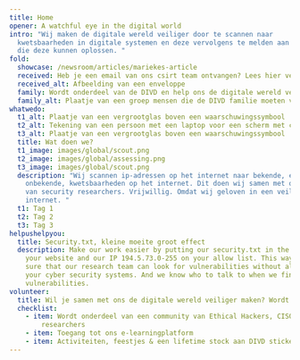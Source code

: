 ```yaml
---
title: Home
opener: A watchful eye in the digital world
intro: "Wij maken de digitale wereld veiliger door te scannen naar
  kwetsbaarheden in digitale systemen en deze vervolgens te melden aan de mensen
  die deze kunnen oplossen. "
fold:
  showcase: /newsroom/articles/mariekes-article
  received: Heb je een email van ons csirt team ontvangen? Lees hier verder
  received_alt: Afbeelding van een enveloppe
  family: Wordt onderdeel van de DIVD en help ons de digitale wereld veiliger te maken
  family_alt: Plaatje van een groep mensen die de DIVD familie moeten voorstellen
whatwedo:
  t1_alt: Plaatje van een vergrootglas boven een waarschuwingssymbool
  t2_alt: Tekening van een persoon met een laptop voor een scherm met code erop.
  t3_alt: Plaatje van een vergrootglas boven een waarschuwingssymbool
  title: Wat doen we?
  t1_image: images/global/scout.png
  t2_image: images/global/assessing.png
  t3_image: images/global/scout.png
  description: "Wij scannen ip-adressen op het internet naar bekende, en
    onbekende, kwetsbaarheden op het internet. Dit doen wij samen met ons team
    van security researchers. Vrijwillig. Omdat wij geloven in een veiliger
    internet. "
  t1: Tag 1
  t2: Tag 2
  t3: Tag 3
helpushelpyou:
  title: Security.txt, kleine moeite groot effect
  description: Make our work easier by putting our security.txt in the code of
    your website and our IP 194.5.73.0-255 on your allow list. This way you make
    sure that our research team can look for vulnerabilities without alarming
    your cyber security systems. And we know who to talk to when we find
    vulnerabilities.
volunteer:
  title: Wil je samen met ons de digitale wereld veiliger maken? Wordt vrijwilliger!
  checklist:
    - item: Wordt onderdeel van een community van Ethical Hackers, CISO's &
        researchers
    - item: Toegang tot ons e-learningplatform
    - item: Activiteiten, feestjes & een lifetime stock aan DIVD stickers
---
```

